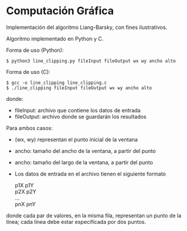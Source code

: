 # Computación Gráfica
Implementación del algoritmo Liang-Barsky, con fines ilustrativos.

Algoritmo implementado en Python y C.

Forma de uso (Python):

    $ python3 line_clipping.py fileInput fileOutput wx wy ancho alto

Forma de uso (C):

    $ gcc -o line_clipping line_clipping.c
    $ ./line_clipping fileInput fileOutput wx wy ancho alto
    
donde:  
* fileInput: archivo que contiene los datos de entrada
* fileOutput: archivo donde se guardarán los resultados


Para ambos casos:
* (wx, wy) representan el punto inicial de la ventana
* ancho: tamaño del ancho de la ventana, a partir del punto
* ancho: tamaño del largo de la ventana, a partir del punto

* Los datos de entrada en el archivo tienen el siguiente formato
    
    p1X p1Y  
    p2X p2Y  
      ...  
    pnX pnY  
    
donde cada par de valores, en la misma fila, representan un punto de la línea; cada línea debe estar
especificada por dos puntos.
